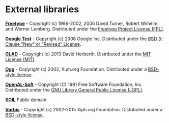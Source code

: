 # External libraries

[**Freetype**](https://www.freetype.org/) - Copyright (c) 1996-2002, 2006 David Turner, Robert Wilhelm, and Werner Lemberg.
Distributed under the [Freetype Project License (FPL)](external-libs/freetype/ftl.txt).

[**Google Test**](https://github.com/google/googletest) - Copyright (c) 2008 Google Inc.
Distributed under the [BSD 3-Clause "New" or "Revised" License](external-libs/googletest/LICENSE).

[**GLAD**](https://github.com/Dav1dde/glad) - Copyright (c) 2013 David Herberth.
Distributed under the [MIT License (MIT)](external-libs/glad/license.txt).

[**Ogg**](https://xiph.org/ogg/) - Copyright (c) 2002, Xiph.org Foundation.
Distributed under a [BSD-style license](external-libs/ogg/COPYING).

[**OpenAL-Soft**](https://github.com/kcat/openal-soft) - Copyright (C) 1991 Free Software Foundation, Inc.
Distributed under the [GNU Library General Public License (LGPL)](external-libs/openal-soft/COPYING).

[**SOIL**](https://www.lonesock.net/soil.html)
Public domain.

[**Vorbis**](https://xiph.org/vorbis/) - Copyright (c) 2002-2015 Xiph.org Foundation.
Distributed under a [BSD-style license](external-libs/vorbis/COPYING).
